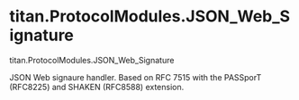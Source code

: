 # titan.ProtocolModules.JSON_Web_Signature
titan.ProtocolModules.JSON_Web_Signature

JSON Web signaure handler. Based on RFC 7515 with the PASSporT (RFC8225) and SHAKEN (RFC8588) extension. 
